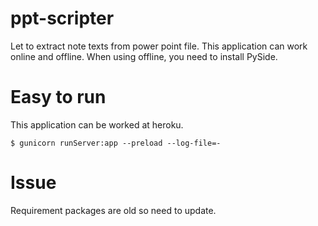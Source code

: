 # ppt-scripter
Let to extract note texts from power point file.
This application can work online and offline.
When using offline, you need to install PySide.

# Easy to run
This application can be worked at heroku.

``` shell
$ gunicorn runServer:app --preload --log-file=-
```

# Issue
Requirement packages are old so need to update.
